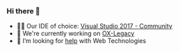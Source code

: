 <!-- **PanoptesDreams/PanoptesDreams** is a ✨ _special_ ✨ repository because its `README.md` (this file) appears on your GitHub profile. Modify and comit to see changes -->

### Hi there 👋

 - 👩‍💻 Our IDE of choice: [Visual Studio 2017 - Community](https://visualstudio.microsoft.com/thank-you-downloading-visual-studio/?sku=Community&rel=15)
- 🔭 We're currently working on [OX-Legacy](https://github.com/PanoptesDreams/Operator-Experience-Legacy)
- 🤔 I’m looking for [help](mailto:help@panoptes.live) with Web Technologies

